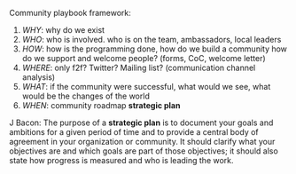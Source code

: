 Community playbook framework:

1. *WHY*: why do we exist
2. *WHO*: who is involved. who is on the team, ambassadors, local leaders
3. *HOW*: 
    how is the programming done, how do we build a community
    how do we support and welcome people? (forms, CoC, welcome letter)
4. *WHERE*: only f2f? Twitter? Mailing list?
(communication channel analysis)
5. *WHAT*: if the community were successful, what would we see, what would be the changes of the world
6. *WHEN*: community roadmap **strategic plan** 


J Bacon:
The purpose of a **strategic plan** is to document your goals and ambitions for a given period of
time and to provide a central body of agreement in your organization or community. It should
clarify what your objectives are and which goals are part of those objectives; it should also state
how progress is measured and who is leading the work. 
